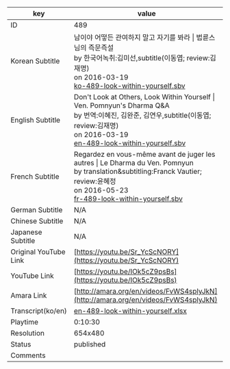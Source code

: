 |  key  |  value  |
|-------|---------|
| ID            | 489 |
| Korean Subtitle | 남이야 어떻든 관여하지 말고 자기를 봐라 \| 법륜스님의 즉문즉설<br>by 한국어녹취:김미선,subtitle(이동엽; review:김재명)<br>on 2016-03-19<br>[ko-489-look-within-yourself.sbv](https://github.com/jungtosociety/dharma-qna/raw/master/sub/489/ko-489-look-within-yourself.sbv)<br>|
| English Subtitle | Don't Look at Others, Look Within Yourself \| Ven. Pomnyun's Dharma Q&A<br>by 번역:이혜진, 김완준, 김연우,subtitle(이동엽; review:김재명)<br>on 2016-03-19<br>[en-489-look-within-yourself.sbv](https://github.com/jungtosociety/dharma-qna/raw/master/sub/489/en-489-look-within-yourself.sbv)<br>|
| French Subtitle | Regardez en vous-même avant de juger les autres \| Le Dharma du Ven. Pomnyun<br>by translation&subtitling:Franck Vautier; review:윤혜정<br>on 2016-05-23<br>[fr-489-look-within-yourself.sbv](https://github.com/jungtosociety/dharma-qna/raw/master/sub/489/fr-489-look-within-yourself.sbv)<br>|
| German Subtitle | N/A |
| Chinese Subtitle | N/A |
| Japanese Subtitle | N/A |
| Original YouTube Link  | [https://youtu.be/Sr_YcScNORY](https://youtu.be/Sr_YcScNORY) |
| YouTube Link  | [https://youtu.be/IOk5cZ9psBs](https://youtu.be/IOk5cZ9psBs) |
| Amara Link    | [http://amara.org/en/videos/FvWS4splyJkN](http://amara.org/en/videos/FvWS4splyJkN) |
| Transcript(ko/en) | [en-489-look-within-yourself.xlsx](https://github.com/jungtosociety/dharma-qna/raw/master/sub/489/en-489-look-within-yourself.xlsx) |
| Playtime | 0:10:30 |
| Resolution | 654x480|
| Status | published |
| Comments |  |
